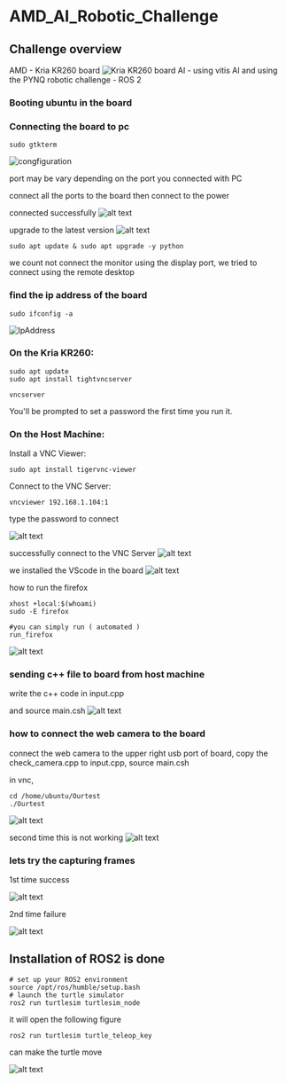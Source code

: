 # AMD_AI_Robotic_Challenge
## Challenge overview
AMD - Kria KR260 board
![Kria KR260 board](images/image-2.png)
AI - using vitis AI and using the PYNQ
robotic challenge - ROS 2 


### Booting ubuntu in the board

###  Connecting the board to pc
```
sudo gtkterm
```
![congfiguration](images/image-3.png)

port may be vary depending on the port you connected with PC

connect all the ports to the board then connect to the power

connected successfully
![alt text](images/image-4.png)

upgrade to the latest version
![alt text](images/image-5.png)
```
sudo apt update & sudo apt upgrade -y python
```

we count not connect the monitor using the display port, we tried to connect using the remote desktop
 ### find the ip address of the board
 ```
sudo ifconfig -a
 ```
![IpAddress](images/image-6.png)

### On the Kria KR260:
```
sudo apt update
sudo apt install tightvncserver
```
```
vncserver
```
You'll be prompted to set a password the first time you run it.
### On the Host Machine:

Install a VNC Viewer:
```
sudo apt install tigervnc-viewer
```
Connect to the VNC Server:
```
vncviewer 192.168.1.104:1
```


type the password to connect

![alt text](images/image-7.png)


successfully connect to the VNC Server
![alt text](images/image-8.png)

we installed the VScode in the board
![alt text](images/image-9.png)

how to run the firefox
```
xhost +local:$(whoami)
sudo -E firefox

#you can simply run ( automated )
run_firefox

```

![alt text](images/image-10.png)



### sending c++ file to board  from host machine

write the c++ code in input.cpp

and source main.csh
![alt text](images/image11.png)

### how to connect the web camera to the board
connect the web camera to the upper right usb port of board,
copy the check_camera.cpp to input.cpp,
source main.csh

in vnc,
```
cd /home/ubuntu/Ourtest
./Ourtest
```

![alt text](images/image12.png)

second time this is not working
![alt text](images/image13.png)

### lets try the capturing frames
1st time success

![alt text](images/image14.png)

2nd time failure

![alt text](images/image15.png)



## Installation of ROS2 is done
```
# set up your ROS2 environment
source /opt/ros/humble/setup.bash
# launch the turtle simulator
ros2 run turtlesim turtlesim_node
```

it will open the following figure

```
ros2 run turtlesim turtle_teleop_key
```
can make the turtle move

![alt text](images/image16.png)